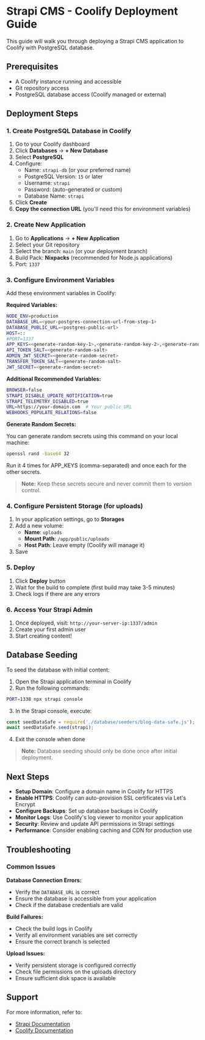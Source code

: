 # Strapi CMS - Coolify Deployment Guide

This guide will walk you through deploying a Strapi CMS application to Coolify with PostgreSQL database.

## Prerequisites

- A Coolify instance running and accessible
- Git repository access
- PostgreSQL database access (Coolify managed or external)

## Deployment Steps

### 1. Create PostgreSQL Database in Coolify

1. Go to your Coolify dashboard
2. Click **Databases** → **+ New Database**
3. Select **PostgreSQL**
4. Configure:
   - Name: `strapi-db` (or your preferred name)
   - PostgreSQL Version: `15` or later
   - Username: `strapi`
   - Password: (auto-generated or custom)
   - Database Name: `strapi`
5. Click **Create**
6. **Copy the connection URL** (you'll need this for environment variables)

### 2. Create New Application

1. Go to **Applications** → **+ New Application**
2. Select your Git repository
3. Select the branch: `main` (or your deployment branch)
4. Build Pack: **Nixpacks** (recommended for Node.js applications)
5. Port: `1337`

### 3. Configure Environment Variables

Add these environment variables in Coolify:

**Required Variables:**
```bash
NODE_ENV=production
DATABASE_URL=<your-postgres-connection-url-from-step-1>
DATABASE_PUBLIC_URL=<postgres-public-url>
HOST=::
#PORT=1337
APP_KEYS=<generate-random-key-1>,<generate-random-key-2>,<generate-random-key-3>,<generate-random-key-4>
API_TOKEN_SALT=<generate-random-salt>
ADMIN_JWT_SECRET=<generate-random-secret>
TRANSFER_TOKEN_SALT=<generate-random-salt>
JWT_SECRET=<generate-random-secret>
```

**Additional Recommended Variables:**
```bash
BROWSER=false
STRAPI_DISABLE_UPDATE_NOTIFICATION=true
STRAPI_TELEMETRY_DISABLED=true
URL=https://your-domain.com  # Your public URL
WEBHOOKS_POPULATE_RELATIONS=false
```

**Generate Random Secrets:**

You can generate random secrets using this command on your local machine:
```bash
openssl rand -base64 32
```

Run it 4 times for APP_KEYS (comma-separated) and once each for the other secrets.

> **Note:** Keep these secrets secure and never commit them to version control.

### 4. Configure Persistent Storage (for uploads)

1. In your application settings, go to **Storages**
2. Add a new volume:
   - **Name**: `uploads`
   - **Mount Path**: `/app/public/uploads`
   - **Host Path**: Leave empty (Coolify will manage it)
3. Save

### 5. Deploy

1. Click **Deploy** button
2. Wait for the build to complete (first build may take 3-5 minutes)
3. Check logs if there are any errors

### 6. Access Your Strapi Admin

1. Once deployed, visit: `http://your-server-ip:1337/admin`
2. Create your first admin user
3. Start creating content!

## Database Seeding

To seed the database with initial content:

1. Open the Strapi application terminal in Coolify
2. Run the following commands:

```bash
PORT=1338 npx strapi console
```

3. In the Strapi console, execute:

```javascript
const seedDataSafe = require('./database/seeders/blog-data-safe.js');
await seedDataSafe.seed(strapi);
```

4. Exit the console when done

> **Note:** Database seeding should only be done once after initial deployment.

## Next Steps

- **Setup Domain**: Configure a domain name in Coolify for HTTPS
- **Enable HTTPS**: Coolify can auto-provision SSL certificates via Let's Encrypt
- **Configure Backups**: Set up database backups in Coolify
- **Monitor Logs**: Use Coolify's log viewer to monitor your application
- **Security**: Review and update API permissions in Strapi settings
- **Performance**: Consider enabling caching and CDN for production use

## Troubleshooting

### Common Issues

**Database Connection Errors:**
- Verify the `DATABASE_URL` is correct
- Ensure the database is accessible from your application
- Check if the database credentials are valid

**Build Failures:**
- Check the build logs in Coolify
- Verify all environment variables are set correctly
- Ensure the correct branch is selected

**Upload Issues:**
- Verify persistent storage is configured correctly
- Check file permissions on the uploads directory
- Ensure sufficient disk space is available

## Support

For more information, refer to:
- [Strapi Documentation](https://docs.strapi.io)
- [Coolify Documentation](https://coolify.io/docs)